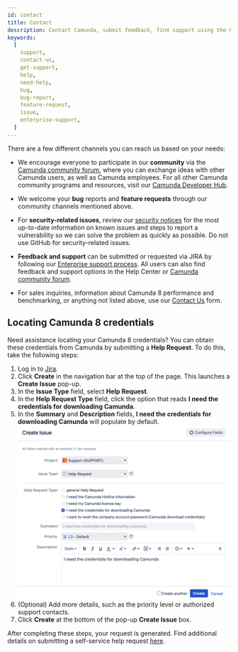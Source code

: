 ```yaml
---
id: contact
title: Contact
description: Contact Camunda, submit feedback, find support using the Camunda community forum, note bug reports and feature requests, and review security notices.
keywords:
  [
    support,
    contact-us,
    get-support,
    help,
    need-help,
    bug,
    bug-report,
    feature-request,
    issue,
    enterprise-support,
  ]
---
```


There are a few different channels you can reach us based on your needs:

- We encourage everyone to participate in our **community** via the [Camunda community forum](https://forum.camunda.io/), where you can exchange ideas with other Camunda users, as well as Camunda employees. For all other Camunda community programs and resources, visit our [Camunda Developer Hub](https://camunda.com/developers).

- We welcome your **bug** reports and **feature requests** through our community channels mentioned above.

- For **security-related issues**, review our [security notices](../docs/reference/notices) for the most up-to-date information on known issues and steps to report a vulnerability so we can solve the problem as quickly as possible. Do not use GitHub for security-related issues.

- **Feedback and support** can be submitted or requested via JIRA by following our [Enterprise support process](https://camunda.com/services/enterprise-support-guide/). All users can also find feedback and support options in the Help Center or [Camunda community forum](https://forum.camunda.io/).

- For sales inquiries, information about Camunda 8 performance and benchmarking, or anything not listed above, use our [Contact Us](https://camunda.com/contact/) form.

## Locating Camunda 8 credentials

Need assistance locating your Camunda 8 credentials? You can obtain these credentials from Camunda by submitting a **Help Request**. To do this, take the following steps:

1. Log in to [Jira](https://jira.camunda.com/secure/Dashboard.jspa).
2. Click **Create** in the navigation bar at the top of the page. This launches a **Create Issue** pop-up.
3. In the **Issue Type** field, select **Help Request**.
4. In the **Help Request Type** field, click the option that reads **I need the credentials for downloading Camunda**.
5. In the **Summary** and **Description** fields, **I need the credentials for downloading Camunda** will populate by default.
   ![completed help request example](./img/create-issue-request.png)
6. (Optional) Add more details, such as the priority level or authorized support contacts.
7. Click **Create** at the bottom of the pop-up **Create Issue** box.

After completing these steps, your request is generated. Find additional details on submitting a self-service help request [here](https://camunda.com/services/enterprise-support-guide/).
